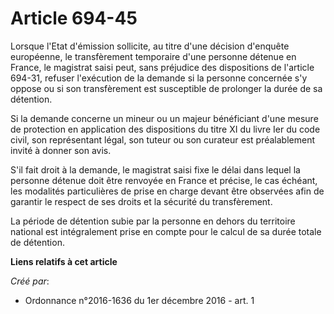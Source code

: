 # Article 694-45

Lorsque l'Etat d'émission sollicite, au titre d'une décision d'enquête  européenne, le transfèrement temporaire d'une
personne détenue en  France, le magistrat saisi peut, sans préjudice des dispositions de  l'article 694-31, refuser
l'exécution de la demande si la personne  concernée s'y oppose ou si son transfèrement est susceptible de  prolonger la durée
de sa détention. 

Si la demande  concerne un mineur ou un majeur bénéficiant d'une mesure de protection  en application des dispositions du
titre XI du livre Ier du code civil,  son représentant légal, son tuteur ou son curateur est préalablement  invité à donner
son avis. 

S'il fait droit à la  demande, le magistrat saisi fixe le délai dans lequel la personne  détenue doit être renvoyée en France
et précise, le cas échéant, les  modalités particulières de prise en charge devant être observées afin de  garantir le
respect de ses droits et la sécurité du transfèrement. 

La période de détention subie par la personne en dehors du territoire  national est intégralement prise en compte pour le
calcul de sa durée  totale de détention.

**Liens relatifs à cet article**

_Créé par_:

  - Ordonnance n°2016-1636 du 1er décembre 2016 - art. 1
